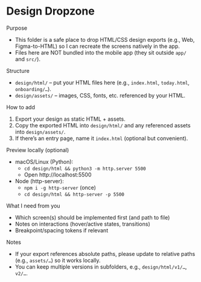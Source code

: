 Design Dropzone
================

Purpose
- This folder is a safe place to drop HTML/CSS design exports (e.g., Web, Figma-to-HTML) so I can recreate the screens natively in the app.
- Files here are NOT bundled into the mobile app (they sit outside `app/` and `src/`).

Structure
- `design/html/` – put your HTML files here (e.g., `index.html`, `today.html`, `onboarding/…`).
- `design/assets/` – images, CSS, fonts, etc. referenced by your HTML.

How to add
1) Export your design as static HTML + assets.
2) Copy the exported HTML into `design/html/` and any referenced assets into `design/assets/`.
3) If there’s an entry page, name it `index.html` (optional but convenient).

Preview locally (optional)
- macOS/Linux (Python):
  - `cd design/html && python3 -m http.server 5500`
  - Open http://localhost:5500
- Node (http-server):
  - `npm i -g http-server` (once)
  - `cd design/html && http-server -p 5500`

What I need from you
- Which screen(s) should be implemented first (and path to file)
- Notes on interactions (hover/active states, transitions)
- Breakpoint/spacing tokens if relevant

Notes
- If your export references absolute paths, please update to relative paths (e.g., `assets/…`) so it works locally.
- You can keep multiple versions in subfolders, e.g., `design/html/v1/…`, `v2/…`.

